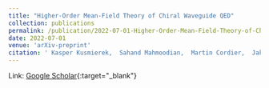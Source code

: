 ```yaml
---
title: "Higher-Order Mean-Field Theory of Chiral Waveguide QED"
collection: publications
permalink: /publication/2022-07-01-Higher-Order-Mean-Field-Theory-of-Chiral-Waveguide-QED
date: 2022-07-01
venue: 'arXiv-preprint'
citation: ' Kasper Kusmierek,  Sahand Mahmoodian,  Martin Cordier,  Jakob Hinney,  Arno Rauschenbeutel,  <strong>Max</strong> <strong>Schemmer</strong>,  Philipp Schneeweiss,  Jürgen Volz,  Klemens Hammerer, &quot;Higher-Order Mean-Field Theory of Chiral Waveguide QED.&quot; arXiv-preprint, 2022.'
---
```

Link: [Google Scholar](https://scholar.google.com/scholar?q=Higher+Order+Mean+Field+Theory+of+Chiral+Waveguide+QED){:target="_blank"}